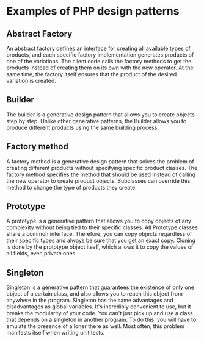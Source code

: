 # Examples of PHP design patterns

## Abstract Factory
An abstract factory defines an interface for creating all available types of products, and each specific factory implementation generates products of one of the variations. The client code calls the factory methods to get the products instead of creating them on its own with the new operator. At the same time, the factory itself ensures that the product of the desired variation is created.

## Builder
The builder is a generative design pattern that allows you to create objects step by step.
Unlike other generative patterns, the Builder allows you to produce different products using the same building process.

## Factory method
A factory method is a generative design pattern that solves the problem of creating different products without specifying specific product classes.
The factory method specifies the method that should be used instead of calling the new operator to create product objects. Subclasses can override this method to change the type of products they create.

## Prototype
A prototype is a generative pattern that allows you to copy objects of any complexity without being tied to their specific classes.
All Prototype classes share a common interface. Therefore, you can copy objects regardless of their specific types and always be sure that you get an exact copy. Cloning is done by the prototype object itself, which allows it to copy the values of all fields, even private ones.

## Singleton
Singleton is a generative pattern that guarantees the existence of only one object of a certain class, and also allows you to reach this object from anywhere in the program.
Singleton has the same advantages and disadvantages as global variables. It's incredibly convenient to use, but it breaks the modularity of your code.
You can't just pick up and use a class that depends on a singleton in another program. To do this, you will have to emulate the presence of a loner there as well. Most often, this problem manifests itself when writing unit tests.
